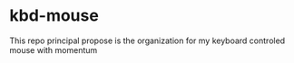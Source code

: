 # kbd-mouse
This repo principal propose is the organization for my keyboard controled mouse with momentum
